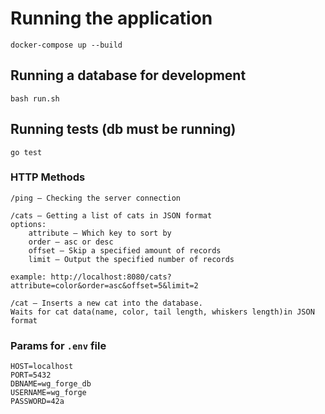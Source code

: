 # Running the application
```
docker-compose up --build
```
## Running a database for development
```
bash run.sh
```
## Running tests (db must be running)
```
go test
```
### HTTP Methods
```
/ping — Checking the server connection
```
```
/cats — Getting a list of cats in JSON format
options: 
    attribute — Which key to sort by
    order — asc or desc
    offset — Skip a specified amount of records
    limit — Output the specified number of records
    
example: http://localhost:8080/cats?attribute=color&order=asc&offset=5&limit=2
```
```
/cat — Inserts a new cat into the database.
Waits for cat data(name, color, tail length, whiskers length)in JSON format
```
### Params for ```.env``` file
```
HOST=localhost
PORT=5432
DBNAME=wg_forge_db
USERNAME=wg_forge
PASSWORD=42a
```
